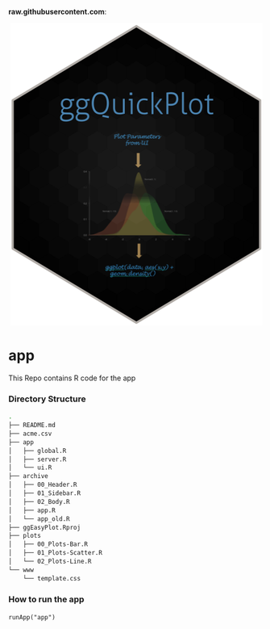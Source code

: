 **raw.githubusercontent.com**:
<p align="right"><img src="https://github.com/easy-plot/app/blob/master/hexsticker.png" width="500" height="600" /></p>


# app
This Repo contains R code for the app

### Directory Structure
```bash
.
├── README.md
├── acme.csv
├── app
│   ├── global.R
│   ├── server.R
│   └── ui.R
├── archive
│   ├── 00_Header.R
│   ├── 01_Sidebar.R
│   ├── 02_Body.R
│   ├── app.R
│   └── app_old.R
├── ggEasyPlot.Rproj
├── plots
│   ├── 00_Plots-Bar.R
│   ├── 01_Plots-Scatter.R
│   └── 02_Plots-Line.R
└── www
    └── template.css

 ```

### How to run the app
`runApp("app")`
